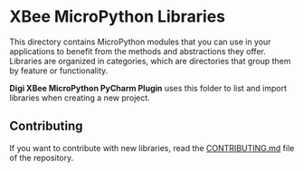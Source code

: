 XBee MicroPython Libraries
==========================

This directory contains MicroPython modules that you can use in your
applications to benefit from the methods and abstractions they offer.
Libraries are organized in categories, which are directories that group them
by feature or functionality. 

**Digi XBee MicroPython PyCharm Plugin** uses this folder to list and import
libraries when creating a new project.

Contributing
------------

If you want to contribute with new libraries, read the
[CONTRIBUTING.md](../CONTRIBUTING.md) file of the repository.